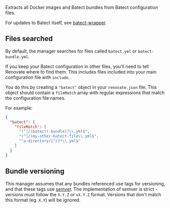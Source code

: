 Extracts all Docker images and Batect bundles from Batect configuration files.

For updates to Batect itself, see [batect-wrapper](../batect-wrapper).

## Files searched

By default, the manager searches for files called `batect.yml` or `batect-bundle.yml`.

If you keep your Batect configuration in other files, you'll need to tell Renovate where to find them.
This includes files included into your main configuration file with `include`.

You do this by creating a `"batect"` object in your `renovate.json` file.
This object should contain a `fileMatch` array with regular expressions that match the configuration file names.

For example:

```json
{
  "batect": {
    "fileMatch": [
      "(^|/)batect(-bundle)?\\.yml$",
      "(^|/)my-other-batect-file\\.yml$",
      "^a-directory/[^/]*\\.yml$"
    ]
  }
}
```

## Bundle versioning

This manager assumes that any bundles referenced use tags for versioning, and that these tags use [semver](../../versioning/semver).
The implementation of semver is strict - versions must follow the `X.Y.Z` or `vX.Y.Z` format.
Versions that don't match this format (eg. `X.Y`) will be ignored.
